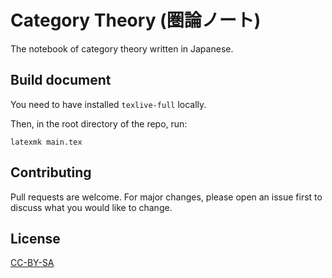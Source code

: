 # Category Theory (圏論ノート)

The notebook of category theory written in Japanese.

## Build document

You need to have installed `texlive-full` locally.

Then, in the root directory of the repo, run:
```
latexmk main.tex
```

## Contributing

Pull requests are welcome.
For major changes,
please open an issue first to discuss what you would like to change.

## License

[CC-BY-SA](/LICENSE)

